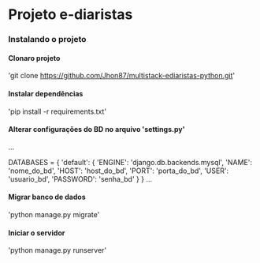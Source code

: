 # Projeto e-diaristas


### Instalando o projeto

#### Clonaro projeto
'git clone https://github.com/Jhon87/multistack-ediaristas-python.git'

#### Instalar dependências
'pip install -r requirements.txt'

#### Alterar configurações do BD no arquivo 'settings.py'
...

DATABASES = {
    'default': {
        'ENGINE': 'django.db.backends.mysql',
        'NAME': 'nome_do_bd',
        'HOST': 'host_do_bd',
        'PORT': 'porta_do_bd',
        'USER': 'usuario_bd',
        'PASSWORD': 'senha_bd'
    }
}
...

#### Migrar banco de dados
'python manage.py migrate'

#### Iniciar o servidor
'python manage.py runserver'